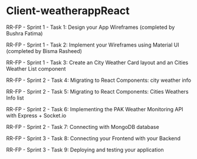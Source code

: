 # Client-weatherappReact

RR-FP - Sprint 1 - Task 1: Design your App Wireframes (completed by Bushra Fatima)

RR-FP - Sprint 1 - Task 2: Implement your Wireframes using Material UI (completed by Bisma Rasheed)

RR-FP - Sprint 1 - Task 3: Create an City Weather Card layout and an Cities Weather List component

RR-FP - Sprint 2 - Task 4: Migrating to React Components: city weather info

RR-FP - Sprint 2 - Task 5: Migrating to React Components: Cities Weathers Info list

RR-FP - Sprint 2 - Task 6: Implementing the PAK Weather Monitoring API with Express + Socket.io

RR-FP - Sprint 2 - Task 7: Connecting with MongoDB database

RR-FP - Sprint 3 - Task 8: Connecting your Frontend with your Backend

RR-FP - Sprint 3 - Task 9: Deploying and testing your application

